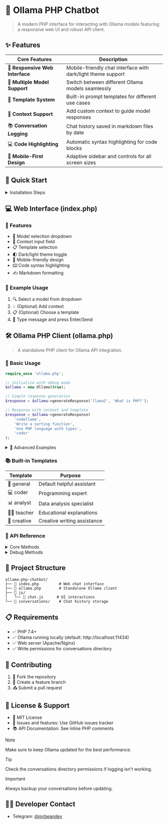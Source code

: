 # 🤖 Ollama PHP Chatbot

> A modern PHP interface for interacting with Ollama models featuring a responsive web UI and robust API client.

## ✨ Features

| Core Features | Description |
|--------------|-------------|
| 📱 **Responsive Web Interface** | Mobile-friendly chat interface with dark/light theme support |
| 🔄 **Multiple Model Support** | Switch between different Ollama models seamlessly |
| 📝 **Template System** | Built-in prompt templates for different use cases |
| 🧠 **Context Support** | Add custom context to guide model responses |
| 📚 **Conversation Logging** | Chat history saved in markdown files by date |
| 💻 **Code Highlighting** | Automatic syntax highlighting for code blocks |
| 📱 **Mobile-First Design** | Adaptive sidebar and controls for all screen sizes |

## 🚀 Quick Start

<details>
<summary>Installation Steps</summary>

1. ✅ Ensure you have Ollama installed and running locally
2. 📂 Clone this repository:
```bash
git clone https://github.com/yourusername/ollama-php-chatbot.git
cd ollama-php-chatbot
chmod 777 conversations
```
3. 🌐 Access via web browser at `http://localhost/ollama-php-chatbot`

</details>

## 💻 Web Interface (index.php)

### 🎯 Features
- 🔄 Model selection dropdown
- 📝 Context input field
- 📋 Template selection
- 🌓 Dark/light theme toggle
- 📱 Mobile-friendly design
- ⌨️ Code syntax highlighting
- ✍️ Markdown formatting

### 📝 Example Usage
1. 🔍 Select a model from dropdown
2. 💡 (Optional) Add context 
3. 📋 (Optional) Choose a template
4. 💬 Type message and press Enter/Send

## 🛠️ Ollama PHP Client (ollama.php)

> A standalone PHP client for Ollama API integration.

### 📌 Basic Usage

```php
require_once 'ollama.php';

// Initialize with debug mode
$ollama = new Ollama(true); 

// Simple response generation
$response = $ollama->generateResponse('llama2', 'What is PHP?');

// Response with context and template
$response = $ollama->generateResponse(
    'codellama', 
    'Write a sorting function',
    'Use PHP language with types',
    'coder'
);
```

<details>
<summary>🔧 Advanced Examples</summary>

```php
// Model Management
$ollama = new Ollama();

// List all models
$models = $ollama->getModelList();
foreach ($models as $model) {
    echo "{$model['name']}: {$model['description']}\n";
}

// Get detailed model info
$modelInfo = $ollama->getModelInfo('llama2');
print_r($modelInfo);

// Unload model to free memory
$ollama->unloadModel('llama2');

// Custom Templates
$ollama->addPromptTemplate('sql', 'You are an SQL expert. Provide optimized queries.');
$response = $ollama->generateResponse(
    'llama2',
    'How to join three tables?',
    '',
    'sql'
);
```
</details>

### 📚 Built-in Templates

| Template | Purpose |
|----------|---------|
| 🤖 general | Default helpful assistant |
| 💻 coder | Programming expert |
| 📊 analyst | Data analysis specialist |
| 👨‍🏫 teacher | Educational explanations |
| 🎨 creative | Creative writing assistance |

### 🔌 API Reference

<details>
<summary>Core Methods</summary>

```php
generateResponse(string $model, string $prompt, string $context = '', string $template = 'general'): string
getModelList(): array
getModelInfo(string $modelName): ?array
unloadModel(string $modelName): bool
addPromptTemplate(string $name, string $content): void
getPromptTemplates(): array
handleAction(string $action, string $modelName): mixed
```
</details>

<details>
<summary>Debug Methods</summary>

```php
getDebugInfo(): array
checkApiStatus(): array
getRunningModels(): ?array
```
</details>

## 📁 Project Structure

```
ollama-php-chatbot/
├── 📄 index.php         # Web chat interface
├── 📄 ollama.php        # Standalone Ollama client
├── 📁 js/
│   └── 📄 chat.js      # UI interactions
└── 📁 conversations/    # Chat history storage
```

## 📋 Requirements

- ✅ PHP 7.4+
- ✅ Ollama running locally (default: http://localhost:11434)
- ✅ Web server (Apache/Nginx)
- ✅ Write permissions for conversations directory

## 🤝 Contributing

1. 🔄 Fork the repository
2. 🌿 Create a feature branch
3. 📤 Submit a pull request

## 📜 License & Support

- 📄 MIT License
- 🐛 Issues and features: Use GitHub issues tracker
- 📚 API Documentation: See inline PHP comments

> [!NOTE]
> Make sure to keep Ollama updated for the best performance.

> [!TIP]
> Check the conversations directory permissions if logging isn't working.

> [!IMPORTANT]
> Always backup your conversations before updating.

## 👨‍💻 Developer Contact

- Telegram: [@mrbeandev](https://t.me/mrbeandev)

